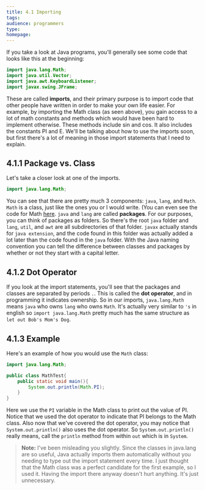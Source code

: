 ```yaml
---
title: 4.1 Importing
tags:
audience: programmers
type:
homepage:
---
```

If you take a look at Java programs, you'll generally see some code that looks like this at the beginning:

~~~java
import java.lang.Math;
import java.util.Vector;
import java.awt.KeyboardListener;
import javax.swing.JFrame;
~~~

These are called **imports**, and their primary purpose is to import code that other people have written in order to make your own life easier. For example, by importing the Math class (as seen above), you gain access to a lot of math constants and methods which would have been hard to implement otherwise. These methods include sin and cos. It also includes the constants PI and E. We'll be talking about how to use the imports soon, but first there's a lot of meaning in those import statements that I need to explain.

##	4.1.1 Package vs. Class

Let's take a closer look at one of the imports.

~~~java
import java.lang.Math;
~~~

You can see that there are pretty much 3 components: `java`, `lang`, and `Math`. `Math` is a class, just like the ones you or I would write. (You can even see the code for Math [here](http://www.docjar.com/html/api/java/lang/Math.java.html). `java` and `lang` are called **packages**. For our purposes, you can think of packages as folders. So there's the root `java` folder and `lang`, `util`, and `awt` are all subdirectories of that folder. `javax` actually stands for `java extension`, and the code found in this folder was actually added a lot later than the code found in the `java` folder. With the Java naming convention you can tell the difference between classes and packages by whether or not they start with a capital letter.

##	4.1.2 Dot Operator

If you look at the import statements, you'll see that the packages and classes are separated by periods `.`. This is called the **dot operator**, and in programming it indicates ownership. So in our imports, `java.lang.Math` means `java` who owns `lang` who owns `Math`. It's actually very similar to `'s` in english so `import java.lang.Math` pretty much has the same structure as `let out Bob's Mom's Dog`.

##	4.1.3 Example

Here's an example of how you would use the `Math` class:

~~~java
import java.lang.Math;

public class MathTest{
	public static void main(){
		System.out.println(Math.PI);
	}
}
~~~

Here we use the `PI` variable in the Math class to print out the value of PI. Notice that we used the dot operator to indicate that PI belongs to the Math class. Also now that we've covered the dot operator, you may notice that `System.out.println()` also uses the dot operator. So `System.out.println()` really means, call the `println` method from within `out` which is in `System`.

> **Note:** I've been misleading you slightly. Since the classes in java.lang are so useful, Java actually imports them automatically without you needing to type out the import statement every time. I just thought that the Math class was a perfect candidate for the first example, so I used it. Having the import there anyway doesn't hurt anything. It's just unnecessary.
